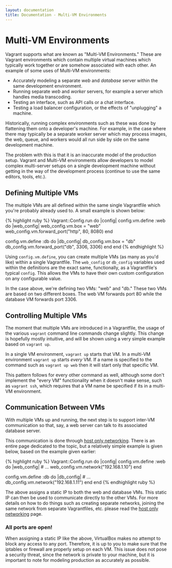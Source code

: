 ```yaml
---
layout: documentation
title: Documentation - Multi-VM Environments
---
```

# Multi-VM Environments

Vagrant supports what are known as "Multi-VM Environments." These are Vagrant
environments which contain multiple virtual machines which typically work
together or are somehow associated with each other. An example of some uses of
Multi-VM environments:

* Accurately modeling a separate _web_ and _database_ server within the
  same development environment.
* Running separate _web_ and _worker_ servers, for example a server which
  handles media transcoding.
* Testing an interface, such as API calls or a chat interface.
* Testing a load balancer configuration, or the effects of "unplugging"
  a machine.

Historically, running complex environments such as these was done by flattening
them onto a developer's machine. For example, in the case where there may typically
be a separate worker server which may process images, the web, queue, and workers
would all run side by side on the same development machine.

The problem with this is that it is an inaccurate model of the production setup.
Vagrant and Multi-VM environments allow developers to model complex multi-server
setups on a single development machine without getting in the way of the
development process (continue to use the same editors, tools, etc.).

## Defining Multiple VMs

The multiple VMs are all defined within the same single Vagrantfile which you're
probably already used to. A small example is shown below:

{% highlight ruby %}
Vagrant::Config.run do |config|
  config.vm.define :web do |web_config|
    web_config.vm.box = "web"
    web_config.vm.forward_port("http", 80, 8080)
  end

  config.vm.define :db do |db_config|
    db_config.vm.box = "db"
    db_config.vm.forward_port("db", 3306, 3306)
  end
end
{% endhighlight %}

Using `config.vm.define`, you can create multiple VMs (as many as you'd like) within
a single Vagrantfile. The `web_config` or `db_config` variables used within the
definitions are the exact same, functionally, as a Vagrantfile's typical `config`.
This allows the VMs to have their own custom configuration on any configurable
value.

In the case above, we're defining two VMs: "web" and "db." These two VMs are based
on two different boxes. The web VM forwards port 80 while the database VM forwards
port 3306.

## Controlling Multiple VMs

The moment that multiple VMs are introduced in a Vagrantfile, the usage of
the various `vagrant` command line commands change slightly. This change is hopefully
mostly intuitive, and will be shown using a very simple example based on `vagrant up`.

In a single VM environment, `vagrant up` starts that VM. In a multi-VM environment
`vagrant up` starts _every_ VM. If a name is specified to the command such as
`vagrant up web` then it will start only that specific VM.

This pattern follows for every other command as well, although some don't implement
the "every VM" functionality when it doesn't make sense, such as `vagrant ssh`, which
requires that a VM name be specified if its in a multi-VM environment.

## Communication Between VMs

With multiple VMs up and running, the next step is to support inter-VM
communication so that, say, a web server can talk to its associated database
server.

This communication is done through [host only networking](/docs/host_only_networking.html). There is an entire page dedicated to the topic, but a relatively simple
example is given below, based on the example given earlier:

{% highlight ruby %}
Vagrant::Config.run do |config|
  config.vm.define :web do |web_config|
    # ...
    web_config.vm.network("192.168.1.10")
  end

  config.vm.define :db do |db_config|
    # ...
    db_config.vm.network("192.168.1.11")
  end
end
{% endhighlight ruby %}

The above assigns a static IP to both the web and database VMs. This
static IP can then be used to communicate directly to the other VMs.
For more details on how to do things such as creating separate networks,
joining the same network from separate Vagrantfiles, etc. please read
the [host only networking](/docs/host_only_networking.html) page.

<div class="info">
  <h3>All ports are open!</h3>
  <p>
    When assigning a static IP like the above, VirtualBox makes no attempt
    to block any access to any port. Therefore, it is up to you to make sure
    that the iptables or firewall are properly setup on each VM. This issue
    does not pose a security threat, since the network is private to your machine,
    but it is important to note for modeling production as accurately as possible.
  </p>
</div>

